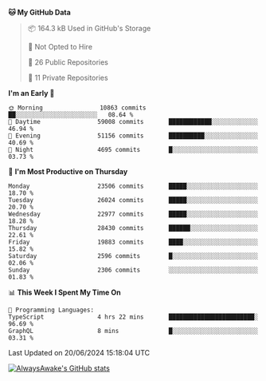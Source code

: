 <!--START_SECTION:waka-->
**🐱 My GitHub Data** 

> 📦 164.3 kB Used in GitHub's Storage 
 > 
> 🚫 Not Opted to Hire
 > 
> 📜 26 Public Repositories 
 > 
> 🔑 11 Private Repositories 
 > 
**I'm an Early 🐤** 

```text
🌞 Morning                10863 commits       ██░░░░░░░░░░░░░░░░░░░░░░░   08.64 % 
🌆 Daytime                59008 commits       ████████████░░░░░░░░░░░░░   46.94 % 
🌃 Evening                51156 commits       ██████████░░░░░░░░░░░░░░░   40.69 % 
🌙 Night                  4695 commits        █░░░░░░░░░░░░░░░░░░░░░░░░   03.73 % 
```
📅 **I'm Most Productive on Thursday** 

```text
Monday                   23506 commits       █████░░░░░░░░░░░░░░░░░░░░   18.70 % 
Tuesday                  26024 commits       █████░░░░░░░░░░░░░░░░░░░░   20.70 % 
Wednesday                22977 commits       █████░░░░░░░░░░░░░░░░░░░░   18.28 % 
Thursday                 28430 commits       ██████░░░░░░░░░░░░░░░░░░░   22.61 % 
Friday                   19883 commits       ████░░░░░░░░░░░░░░░░░░░░░   15.82 % 
Saturday                 2596 commits        █░░░░░░░░░░░░░░░░░░░░░░░░   02.06 % 
Sunday                   2306 commits        ░░░░░░░░░░░░░░░░░░░░░░░░░   01.83 % 
```


📊 **This Week I Spent My Time On** 

```text
💬 Programming Languages: 
TypeScript               4 hrs 22 mins       ████████████████████████░   96.69 % 
GraphQL                  8 mins              █░░░░░░░░░░░░░░░░░░░░░░░░   03.31 % 
```


 Last Updated on 20/06/2024 15:18:04 UTC
<!--END_SECTION:waka-->

[![AlwaysAwake's GitHub stats](https://github-readme-stats.vercel.app/api?username=AlwaysAwake&show_icons=true&theme=github_dark&count_private=true)](https://github.com/AlwaysAwake/AlwaysAwake)
